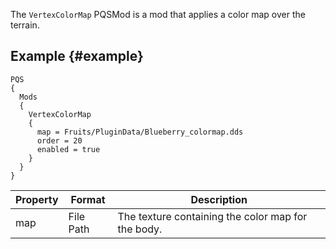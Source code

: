 The `VertexColorMap` PQSMod is a mod that applies a color map over the terrain.

## Example {#example}
```
PQS
{
  Mods
  {
    VertexColorMap
    {
      map = Fruits/PluginData/Blueberry_colormap.dds
      order = 20
      enabled = true
    }
  }
}
```

|Property|Format|Description|
|--------|------|-----------|
|map|File Path|The texture containing the color map for the body.|

